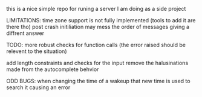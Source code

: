 this is a nice simple repo for runing a server I am doing as a side project 

LIMITATIONS:
time zone support is not fully implemented (tools to add it are there tho)
post crash initiliation may mess the order of messages giving a diffrent answer

TODO:
more robust checks for function calls (the error raised should be relevent to the situation)


add length constraints and checks for the input 
remove the halusinations made from the autocomplete behvior	

ODD BUGS:
when changing the time of a wakeup that new time is used to search it causing an error